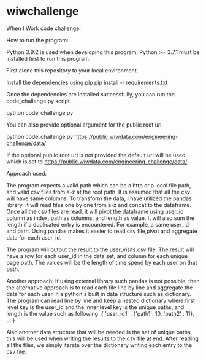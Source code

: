 # wiwchallenge

When I Work code challenge:

How to run the program:

Python 3.9.2 is used when developing this program, Python >= 3.7.1 must be installed first to run this program.

First clone this repository to your local environment.

Install the dependencies using pip
pip install -r requirements.txt

Once the dependencies are installed successfully, you can run the code_challenge.py script

python code_challenge.py

You can also provide optional argument for the public root url.

python code_challenge.py https://public.wiwdata.com/engineering-challenge/data/

If the optional public root url is not provided the default url will be used which is set to
https://public.wiwdata.com/engineering-challenge/data/


Approach used:

The program expects a valid path which can be a http or a local file path, and valid csv files from a-z at the root path.
It is assumed that all the csv will have same columns.
To transform the data, I have utilized the pandas library. It will read files one by one from a-z and concat to the dataframe.
Once all the csv files are read, it will pivot the dataframe using user_id column as index, path as columns, and length as value.
It will also sum the length if a duplicated entry is encountered. For example, a same user_id and path.
Using pandas makes it easier to read csv file,pivot and aggregate data for each user_id.

The program will output the result to the user_visits.csv file. The result will have a row for each user_id in the data set, and column for each unique page path. 
The values will be the length of time spend by each user on that path.


Another approach:
If using external library such pandas is not possible, then the alternative approach is to read each file line by line and 
aggregate the data for each user in a python's built in data structure such as dictionary.
The program can read line by line and keep a nested dictionary where first level key is the user_id and the inner level key is the unique paths, and length is the value such as following.
{
'user_id1' : {'path1': 10, 'path2' : 11},
 ...
}

Also another data structure that will be needed is the set of unique paths, this will be used when writing the results to the csv file at end.
After reading all the files, we simply iterate over the dictionary writing each entry to the csv file.